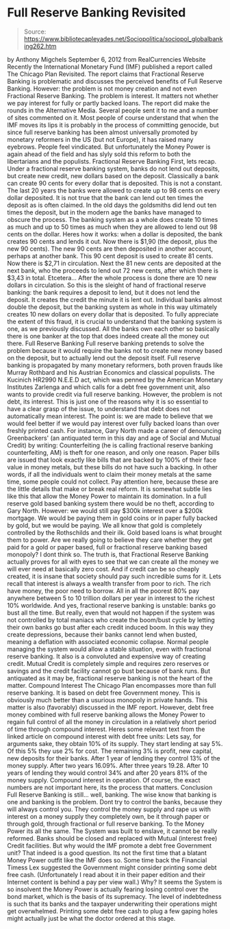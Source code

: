 # Full Reserve Banking Revisited

> Source: https://www.bibliotecapleyades.net/Sociopolitica/sociopol_globalbanking262.htm

by
Anthony Migchels
September 6, 2012
from
RealCurrencies Website
Recently
the International Monetary Fund (IMF) published a report called The
Chicago Plan Revisited.
The
report claims that
Fractional Reserve Banking is problematic and discusses
the perceived benefits of
Full Reserve Banking.
However: the problem
is not money creation and not even Fractional Reserve Banking. The problem
is interest. It matters not whether we pay interest for fully
or partly backed loans.
The report did make the rounds in the
Alternative Media. Several people sent it to me and a number of sites
commented on it.
Most people of course understand that when the IMF moves its lips it is
probably in the process of committing genocide, but since full reserve
banking has been almost universally promoted by monetary reformers in the US
(but not Europe), it has raised many eyebrows. People feel vindicated.
But unfortunately the Money Power is again ahead
of the field and has slyly sold this reform to both the libertarians and
the populists.
Fractional Reserve
Banking
First, lets recap. Under a fractional
reserve banking system, banks do not lend out deposits, but create new
credit, new dollars based on the deposit.
Classically a bank can create 90 cents for every
dollar that is deposited. This is not a constant. The last 20 years the
banks were allowed to create up to 98 cents on every dollar deposited.
It is not true that the bank can lend out ten
times the deposit as is often claimed. In the old days the goldsmiths did
lend out ten times the deposit, but in the modern age the banks have managed
to obscure the process.
The banking system as a whole does
create 10 times as much and up to 50 times as much when they are allowed to
lend out 98 cents on the dollar.
Heres how it works:
when a dollar is deposited,
the bank creates 90 cents and lends it out. Now there is $1,90 (the deposit,
plus the new 90 cents). The new 90 cents are then deposited in another
account, perhaps at another bank. This 90 cent deposit is used to create 81
cents. Now there is $2,71 in circulation.
Next the 81 new cents are deposited at the next
bank, who the proceeds to lend out 72 new cents, after which there is $3,43
in total. Etcetera...
After the whole process is done there are 10 new dollars
in circulation.
So this is the sleight of hand of fractional
reserve banking: the bank requires a deposit to lend, but it does not lend
the deposit.
It creates the credit the minute it is lent out. Individual
banks almost double the deposit, but the banking system as whole in this way
ultimately creates 10 new dollars on every dollar that is deposited.
To fully appreciate the extent of this fraud, it
is crucial to understand that
the banking system is one, as we previously discussed.
All the banks own each other so basically there is one banker at the top
that does indeed create all the money out there.
Full Reserve Banking
Full reserve banking pretends to solve the problem because it would require
the banks not to create new money based on the deposit, but to actually lend
out the deposit itself.
Full reserve banking is propagated by many
monetary reformers, both proven frauds like Murray Rothbard and his
Austrian
Economics and classical populists.
The Kucinich HR2990 N.E.E.D act, which was
penned by the American Monetary Institutes Zarlenga and which calls for a
debt free government unit, also wants to provide credit via full reserve
banking.
However,
the problem is not debt, its interest.
This is just one of the reasons why it is so
essential to have a clear grasp of the issue, to understand that debt does
not automatically mean interest.
The point is:
we are made to believe that
we would feel better if we would pay interest over fully backed loans than
over freshly printed cash.
For instance,
Gary North made a career of denouncing Greenbackers' (an antiquated
term in this day and age of Social and Mutual Credit) by writing:
Counterfeiting (he is calling fractional reserve banking
counterfeiting, AM) is theft for one reason, and only one reason. Paper
bills are issued that look exactly like bills that are backed by 100% of
their face value in money metals, but these bills do not have such a
backing. In other words, if all the individuals went to claim their
money metals at the same time, some people could not collect.
Pay attention here, because these are the
little details that make or break real reform. It is somewhat subtle lies
like this that allow the Money Power to maintain its domination.
In a full reserve gold based banking system
there would be no theft, according to Gary North. However: we would still
pay $300k interest over a $200k mortgage. We would be paying them in gold
coins or in paper fully backed by gold, but we would be paying.
We all know that gold is completely controlled
by
the Rothschilds and their ilk. Gold based loans is what brought them to
power.
Are we really going to believe they care whether they get paid for a gold or
paper based, full or fractional reserve banking based monopoly? I dont think so.
The truth is, that Fractional Reserve Banking
actually proves for all with eyes to see that we can create all the money we
will ever need at basically zero cost.
And if credit can be so cheaply created, it is
insane that society should pay such incredible sums for it.
Lets recall that interest is always a wealth
transfer from poor to rich. The rich have money, the poor need to borrow.
All in all the poorest 80% pay anywhere between 5 to 10 trillion dollars per
year in interest to the richest 10% worldwide.
And yes, fractional reserve banking is unstable:
banks go bust all the time.
But really, even that would not happen if the
system was not controlled by total maniacs who create the boom/bust cycle by
letting their own banks go bust after each credit induced boom. In this way
they create depressions, because their banks cannot lend when busted,
meaning a deflation with associated economic collapse.
Normal people managing the system would allow a
stable situation, even with fractional reserve banking.
It also is a convoluted and expensive way of
creating credit.
Mutual Credit is completely simple and requires zero reserves or savings
and the credit facility cannot go bust because of bank runs.
But antiquated as it may be, fractional reserve
banking is not the heart of the matter.
Compound Interest
The
Chicago Plan
encompasses more than full reserve banking.
It is based on
debt free Government money. This is obviously much better than a usurious
monopoly in private hands. This matter is also (favorably) discussed in the
IMF report.
However, debt free money combined with full
reserve banking allows the Money Power to regain
full control of all the money in circulation in a relatively short
period of time through compound interest.
Heres some relevant text from the linked
article on compound interest with debt free units:
Lets say,
for arguments sake, they obtain 10% of its supply.
They
start lending at say 5%. Of this 5% they use 2% for cost. The remaining
3% is profit, new capital, new deposits for their banks.
After 1 year of lending they control 13%
of the money supply. After two years 16.09%. After three years 19.28.
After 10 years of
lending they would control 34% and after 20 years 81% of the
money supply.
Compound
interest in operation.
Of course,
the exact numbers are not important here, its the process that
matters.
Conclusion
Full Reserve Banking
is still... well, banking.
The wise know that banking is one and banking is
the problem. Dont try to control the banks, because they will always
control you. They control the money supply and rape us with interest on a
money supply they completely own, be it through paper or through gold,
through fractional or full reserve banking.
To the Money Power its all the same. The System was
built to enslave, it cannot be
really reformed. Banks should be closed and replaced with Mutual (interest
free) Credit facilities.
But why would the IMF promote a debt free
Government unit? That indeed is a good question.
Its not the first time
that a blatant Money Power outfit like the IMF does so. Some time back the
Financial Timess Lex suggested the Government might consider printing some
debt free cash. (Unfortunately I read about it in their paper edition and
their Internet content is behind a pay per view wall.)
Why?
It seems the System is so insolvent the Money
Power is actually fearing losing control over the bond market, which is the
basis of its supremacy. The level of indebtedness is such that its banks and
the taxpayer underwriting their operations might get overwhelmed.
Printing some debt free cash to plug a few
gaping holes might actually just be what the doctor ordered at this stage.

